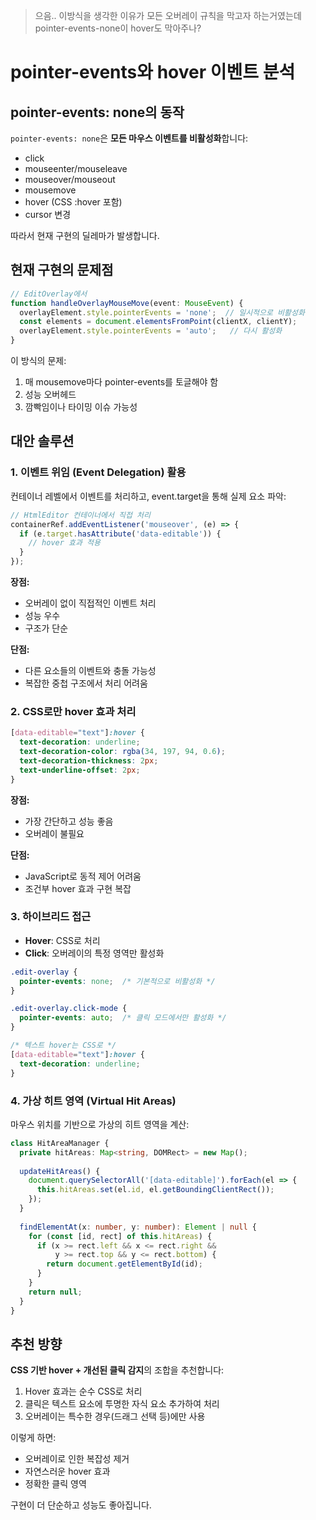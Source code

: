 > 으음.. 이방식을 생각한 이유가 모든 오버레이 규칙을 막고자 하는거였는데 pointer-events-none이 hover도 막아주나?

# pointer-events와 hover 이벤트 분석

## pointer-events: none의 동작

`pointer-events: none`은 **모든 마우스 이벤트를 비활성화**합니다:
- click
- mouseenter/mouseleave
- mouseover/mouseout
- mousemove
- hover (CSS :hover 포함)
- cursor 변경

따라서 현재 구현의 딜레마가 발생합니다.

## 현재 구현의 문제점

```typescript
// EditOverlay에서
function handleOverlayMouseMove(event: MouseEvent) {
  overlayElement.style.pointerEvents = 'none';  // 일시적으로 비활성화
  const elements = document.elementsFromPoint(clientX, clientY);
  overlayElement.style.pointerEvents = 'auto';   // 다시 활성화
}
```

이 방식의 문제:
1. 매 mousemove마다 pointer-events를 토글해야 함
2. 성능 오버헤드
3. 깜빡임이나 타이밍 이슈 가능성

## 대안 솔루션

### 1. 이벤트 위임 (Event Delegation) 활용

컨테이너 레벨에서 이벤트를 처리하고, event.target을 통해 실제 요소 파악:

```typescript
// HtmlEditor 컨테이너에서 직접 처리
containerRef.addEventListener('mouseover', (e) => {
  if (e.target.hasAttribute('data-editable')) {
    // hover 효과 적용
  }
});
```

**장점:**
- 오버레이 없이 직접적인 이벤트 처리
- 성능 우수
- 구조가 단순

**단점:**
- 다른 요소들의 이벤트와 충돌 가능성
- 복잡한 중첩 구조에서 처리 어려움

### 2. CSS로만 hover 효과 처리

```css
[data-editable="text"]:hover {
  text-decoration: underline;
  text-decoration-color: rgba(34, 197, 94, 0.6);
  text-decoration-thickness: 2px;
  text-underline-offset: 2px;
}
```

**장점:**
- 가장 간단하고 성능 좋음
- 오버레이 불필요

**단점:**
- JavaScript로 동적 제어 어려움
- 조건부 hover 효과 구현 복잡

### 3. 하이브리드 접근

- **Hover**: CSS로 처리
- **Click**: 오버레이의 특정 영역만 활성화

```css
.edit-overlay {
  pointer-events: none;  /* 기본적으로 비활성화 */
}

.edit-overlay.click-mode {
  pointer-events: auto;  /* 클릭 모드에서만 활성화 */
}

/* 텍스트 hover는 CSS로 */
[data-editable="text"]:hover {
  text-decoration: underline;
}
```

### 4. 가상 히트 영역 (Virtual Hit Areas)

마우스 위치를 기반으로 가상의 히트 영역을 계산:

```typescript
class HitAreaManager {
  private hitAreas: Map<string, DOMRect> = new Map();
  
  updateHitAreas() {
    document.querySelectorAll('[data-editable]').forEach(el => {
      this.hitAreas.set(el.id, el.getBoundingClientRect());
    });
  }
  
  findElementAt(x: number, y: number): Element | null {
    for (const [id, rect] of this.hitAreas) {
      if (x >= rect.left && x <= rect.right && 
          y >= rect.top && y <= rect.bottom) {
        return document.getElementById(id);
      }
    }
    return null;
  }
}
```

## 추천 방향

**CSS 기반 hover + 개선된 클릭 감지**의 조합을 추천합니다:

1. Hover 효과는 순수 CSS로 처리
2. 클릭은 텍스트 요소에 투명한 자식 요소 추가하여 처리
3. 오버레이는 특수한 경우(드래그 선택 등)에만 사용

이렇게 하면:
- 오버레이로 인한 복잡성 제거
- 자연스러운 hover 효과
- 정확한 클릭 영역

구현이 더 단순하고 성능도 좋아집니다.